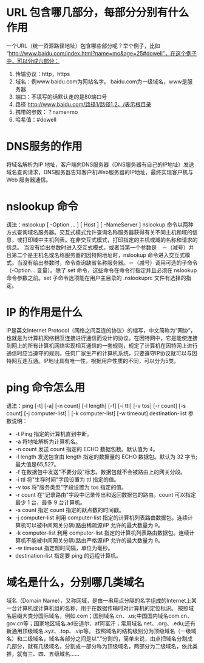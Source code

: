 # URL 包含哪几部分，每部分分别有什么作用
一个URL（统一资源路径地址）包含哪些部分呢？举个例子，比如 “http://www.baidu.com/index.html?name=mo&age=25#dowell”，在这个例子中，可以分成六部分：
1. 传输协议：http，https
2. 域名：例www.baidu.com为网站名字。 baidu.com为一级域名，www是服务器
3. 端口：不填写的话默认走的是80端口号
4. 路径 http://www.baidu.com/路径1/路径1.2。/表示根目录
5. 携带的参数：？name=mo
6. 哈希值：#dowell

# DNS服务的作用
将域名解析为IP 地址，客户端向DNS服务器（DNS服务器有自己的IP地址）发送域名查询请求，DNS服务器告知客户机Web服务器的IP地址，最终实现客户机与Web 服务器通信。
# nslookup 命令
语法：nslookup [ -Option ... ] [ Host ] [ -NameServer ]
nslookup 命令以两种方式查询域名服务器。交互式模式允许查询名称服务器获得有关不同主机和域的信息，或打印域中主机列表。在非交互式模式，打印指定的主机或域的名称和请求的信息。
当没有给出参数时进入交互式模式，或者当第一个参数是　－（减号）并且第二个是主机名或名称服务器的因特网地址时，nslookup 命令进入交互式模式。当没有给出参数时，命令查询缺省名称服务器。－（减号）调用可选的子命令（-Option... 变量）。除了 set 命令，这些命令在命令行指定并且必须在 nslookup 命令参数之前。set 子命令选项能在用户主目录的 .nslookuprc 文件有选择的指定。

# IP 的作用是什么
IP是英文Internet Protocol（网络之间互连的协议）的缩写，中文简称为“网协”，也就是为计算机网络相互连接进行通信而设计的协议。在因特网中，它是能使连接到网上的所有计算机网络实现相互通信的一套规则，规定了计算机在因特网上进行通信时应当遵守的规则。任何厂家生产的计算机系统，只要遵守IP协议就可以与因特网互连互通。IP地址具有唯一性，根据用户性质的不同，可以分为5类。

# ping 命令怎么用
语法：ping [-t] [-a] [-n count] [-l length] [-f] [-i ttl] [-v tos] [-r count] [-s count] [-j computer-list] | [-k computer-list] [-w timeout] destination-list
参数说明：
* -t Ping 指定的计算机直到中断。
* -a 将地址解析为计算机名。
* -n count 发送 count 指定的 ECHO 数据包数。默认值为 4。
* -l length 发送包含由 length 指定的数据量的 ECHO 数据包。默认为 32 字节;最大值是65,527。
* -f 在数据包中发送"不要分段"标志。数据包就不会被路由上的网关分段。
* -i ttl 将"生存时间"字段设置为 ttl 指定的值。
* -v tos 将"服务类型"字段设置为 tos 指定的值。
* -r count 在"记录路由"字段中记录传出和返回数据包的路由。count 可以指定最少 1 台，最多 9 台计算机。
* -s count 指定 count 指定的跃点数的时间戳。
* -j computer-list 利用 computer-list 指定的计算机列表路由数据包。连续计算机可以被中间网关分隔(路由稀疏源)IP 允许的最大数量为 9。
* -k computer-list 利用 computer-list 指定的计算机列表路由数据包。连续计算机不能被中间网关分隔(路由严格源)IP 允许的最大数量为 9。
* -w timeout 指定超时间隔，单位为毫秒。
* destination-list 指定要 ping 的远程计算机。

# 域名是什么，分别哪几类域名
域名（Domain Name），又称网域，是由一串用点分隔的名字组成的Internet上某一台计算机或计算机组的名称，用于在数据传输时对计算机的定位标识。
按照域名后缀大类分国际域名，例如.com；国别域名.cn、.us;中国国内域名com.cn、gov.cn等；国家地区域名.ad安道尔、af阿富汗；常用域名.net、.org、.edu;还有新通用顶级域名.xyz、.top、.vip等。
按照域名的结构级别分为顶级域名（一级域名）和二级域名，域名各部分之间是以“.”分割的，简单来说，由点把域名分割成几部分，就有几级域名，分割成一部分称为顶级域名，两部分为二级域名，依此类推，就有三、四、五级域名......